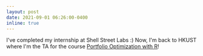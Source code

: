 ```yaml
---
layout: post
date: 2021-09-01 06:26:00-0400
inline: true
---
```


I've completed my internship at Shell Street Labs :)
Now, I'm back to HKUST where I'm the TA for the course [Portfolio Optimization with R](https://canvas.ust.hk/courses/38925/assignments/syllabus)!
